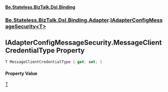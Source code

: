 #### [Be.Stateless.BizTalk.Dsl.Binding](README.md 'README')
### [Be.Stateless.BizTalk.Dsl.Binding.Adapter](Be.Stateless.BizTalk.Dsl.Binding.Adapter.md 'Be.Stateless.BizTalk.Dsl.Binding.Adapter').[IAdapterConfigMessageSecurity&lt;T&gt;](IAdapterConfigMessageSecurity_T_.md 'Be.Stateless.BizTalk.Dsl.Binding.Adapter.IAdapterConfigMessageSecurity<T>')

## IAdapterConfigMessageSecurity<T>.MessageClientCredentialType Property

```csharp
T MessageClientCredentialType { get; set; }
```

#### Property Value
[T](IAdapterConfigMessageSecurity_T_.md#Be.Stateless.BizTalk.Dsl.Binding.Adapter.IAdapterConfigMessageSecurity_T_.T 'Be.Stateless.BizTalk.Dsl.Binding.Adapter.IAdapterConfigMessageSecurity<T>.T')